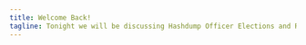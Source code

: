 ```yaml
---
title: Welcome Back!
tagline: Tonight we will be discussing Hashdump Officer Elections and RMCCDC (Rocky Mountain Collegiate Cyber Defense Competition)
---
```

